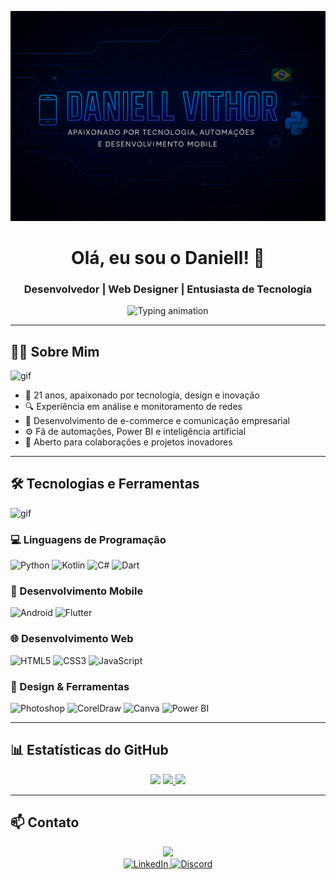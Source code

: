 ![Banner](./Banner.png)

<h1 align="center">Olá, eu sou o Daniell! 👋</h1>

<h3 align="center">Desenvolvedor | Web Designer | Entusiasta de Tecnologia</h3>

<p align="center">
  <img src="https://readme-typing-svg.demolab.com?font=Fira+Code&pause=1000&color=22D3EE&center=true&vCenter=true&width=435&lines=📍+Martinho+Campos+-+MG+%7C+🇧🇷+Brasil;🎓+Formado+em+Análise+e+Desenvolvimento;🎨+Web+Designer+Certificado" alt="Typing animation" />
</p>

---

## 👨‍💻 Sobre Mim

![gif](https://media.giphy.com/media/juua9i2c2fA0AIp2iq/giphy.gif) <!-- GIF de tecnologia futurista -->

- 🧠 21 anos, apaixonado por tecnologia, design e inovação
- 🔍 Experiência em análise e monitoramento de redes
- 🛒 Desenvolvimento de e-commerce e comunicação empresarial
- ⚙️ Fã de automações, Power BI e inteligência artificial
- 🤝 Aberto para colaborações e projetos inovadores

---

## 🛠️ Tecnologias e Ferramentas

![gif](https://media.giphy.com/media/coxQHKASG60HrHtvkt/giphy.gif) <!-- GIF de códigos digitando -->

### 💻 Linguagens de Programação
![Python](https://img.shields.io/badge/Python-3776AB?style=for-the-badge&logo=python&logoColor=white)
![Kotlin](https://img.shields.io/badge/Kotlin-7F52FF?style=for-the-badge&logo=kotlin&logoColor=white)
![C#](https://img.shields.io/badge/C%23-239120?style=for-the-badge&logo=c-sharp&logoColor=white)
![Dart](https://img.shields.io/badge/Dart-0175C2?style=for-the-badge&logo=dart&logoColor=white)

### 📱 Desenvolvimento Mobile
![Android](https://img.shields.io/badge/Android-3DDC84?style=for-the-badge&logo=android&logoColor=white)
![Flutter](https://img.shields.io/badge/Flutter-02569B?style=for-the-badge&logo=flutter&logoColor=white)

### 🌐 Desenvolvimento Web
![HTML5](https://img.shields.io/badge/HTML5-E34F26?style=for-the-badge&logo=html5&logoColor=white)
![CSS3](https://img.shields.io/badge/CSS3-1572B6?style=for-the-badge&logo=css3&logoColor=white)
![JavaScript](https://img.shields.io/badge/JavaScript-F7DF1E?style=for-the-badge&logo=javascript&logoColor=black)

### 🎨 Design & Ferramentas
![Photoshop](https://img.shields.io/badge/Adobe%20Photoshop-31A8FF?style=for-the-badge&logo=adobe-photoshop&logoColor=white)
![CorelDraw](https://img.shields.io/badge/CorelDraw-FF6600?style=for-the-badge&logo=coreldraw&logoColor=white)
![Canva](https://img.shields.io/badge/Canva-00C4CC?style=for-the-badge&logo=canva&logoColor=white)
![Power BI](https://img.shields.io/badge/Power_BI-F2C811?style=for-the-badge&logo=powerbi&logoColor=black)

---

## 📊 Estatísticas do GitHub

<div align="center">
  <img src="https://media.giphy.com/media/3oriO0OEd9QIDdllqo/giphy.gif" width="150"> <!-- Octocat do GitHub -->
  
  <a href="https://github.com/WebSun-DEV">
    <img height="180em" src="https://github-readme-stats.vercel.app/api?username=WebSun-DEV&show_icons=true&theme=dracula&include_all_commits=true&count_private=true&hide=issues"/>
    <img height="180em" src="https://github-readme-stats.vercel.app/api/top-langs/?username=WebSun-DEV&layout=compact&langs_count=7&theme=dracula&hide=procfile"/>
  </a>
</div>

---

## 📫 Contato

<p align="center">
  <img src="https://media.giphy.com/media/KB8C5YOJmxQmXZqee3/giphy.gif" width="200"> <!-- GIF de redes sociais -->
  
  <br>
  <a href="https://www.linkedin.com/in/daniellvithor" target="_blank">
    <img src="https://img.shields.io/badge/LinkedIn-0077B5?style=for-the-badge&logo=linkedin&logoColor=white" alt="LinkedIn"/>
  </a>
  <a href="https://discord.com/users/mineirox" target="_blank">
    <img src="https://img.shields.io/badge/Discord-5865F2?style=for-the-badge&logo=discord&logoColor=white" alt="Discord"/>
  </a>
</p>